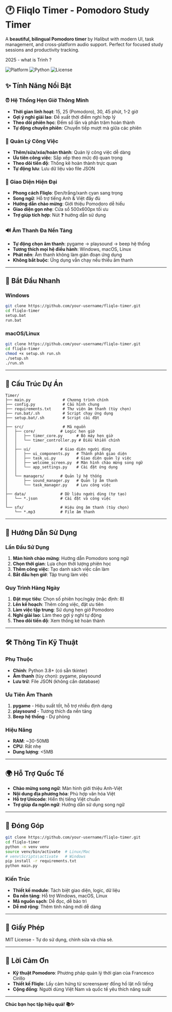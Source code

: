 # 🕐 Fliqlo Timer - Pomodoro Study Timer

A **beautiful, bilingual Pomodoro timer** by Halibut with modern UI, task management, and cross-platform audio support. Perfect for focused study sessions and productivity tracking.

2025 - what is Trình ?

![Platform](https://img.shields.io/badge/platform-Windows%20%7C%20macOS%20%7C%20Linux-blue)
![Python](https://img.shields.io/badge/python-3.8%2B-green)
![License](https://img.shields.io/badge/license-MIT-yellow)

## ✨ Tính Năng Nổi Bật

### ⏰ **Hệ Thống Hẹn Giờ Thông Minh**
- **Thời gian linh hoạt**: 15, 25 (Pomodoro), 30, 45 phút, 1-2 giờ
- **Gợi ý nghỉ giải lao**: Đề xuất thời điểm nghỉ hợp lý
- **Theo dõi phiên học**: Đếm số lần và phần trăm hoàn thành
- **Tự động chuyển phiên**: Chuyển tiếp mượt mà giữa các phiên

### 📝 **Quản Lý Công Việc**
- **Thêm/sửa/xóa/hoàn thành**: Quản lý công việc dễ dàng
- **Ưu tiên công việc**: Sắp xếp theo mức độ quan trọng
- **Theo dõi tiến độ**: Thống kê hoàn thành trực quan
- **Tự động lưu**: Lưu dữ liệu vào file JSON

### 🎨 **Giao Diện Hiện Đại**
- **Phong cách Fliqlo**: Đen/trắng/xanh cyan sang trọng
- **Song ngữ**: Hỗ trợ tiếng Anh & Việt đầy đủ
- **Hướng dẫn chào mừng**: Giới thiệu Pomodoro dễ hiểu
- **Giao diện gọn nhẹ**: Cửa sổ 500x600px tối ưu
- **Trợ giúp tích hợp**: Nút ❓ hướng dẫn sử dụng

### 🔊 **Âm Thanh Đa Nền Tảng**
- **Tự động chọn âm thanh**: pygame → playsound → beep hệ thống
- **Tương thích mọi hệ điều hành**: Windows, macOS, Linux
- **Phát nền**: Âm thanh không làm gián đoạn ứng dụng
- **Không bắt buộc**: Ứng dụng vẫn chạy nếu thiếu âm thanh

---

## 🚀 Bắt Đầu Nhanh

### **Windows**
```bash
git clone https://github.com/your-username/fliqlo-timer.git
cd fliqlo-timer
setup.bat
run.bat
```

### **macOS/Linux**
```bash
git clone https://github.com/your-username/fliqlo-timer.git
cd fliqlo-timer
chmod +x setup.sh run.sh
./setup.sh
./run.sh
```

---

## 📁 Cấu Trúc Dự Án

```
Timer/
├── main.py              # Chương trình chính
├── config.py            # Cấu hình chung  
├── requirements.txt     # Thư viện âm thanh (tùy chọn)
├── run.bat/.sh          # Script chạy ứng dụng
├── setup.bat/.sh        # Script cài đặt
│
├── src/                 # Mã nguồn
│   ├── core/           # Logic hẹn giờ
│   │   ├── timer_core.py      # Bộ máy hẹn giờ
│   │   └── timer_controller.py # Điều khiển chính
│   │
│   ├── ui/             # Giao diện người dùng
│   │   ├── ui_components.py   # Thành phần giao diện
│   │   ├── task_ui.py         # Giao diện quản lý việc
│   │   ├── welcome_screen.py  # Màn hình chào mừng song ngữ
│   │   └── app_settings.py    # Cài đặt ứng dụng
│   │
│   └── managers/       # Quản lý hệ thống
│       ├── sound_manager.py   # Quản lý âm thanh
│       └── task_manager.py    # Lưu công việc
│
├── data/               # Dữ liệu người dùng (tự tạo)
│   └── *.json          # Cài đặt và công việc
│
└── sfx/                # Hiệu ứng âm thanh (tùy chọn)
    └── *.mp3           # File âm thanh
```

---

## 🎯 Hướng Dẫn Sử Dụng

### **Lần Đầu Sử Dụng**
1. **Màn hình chào mừng**: Hướng dẫn Pomodoro song ngữ
2. **Chọn thời gian**: Lựa chọn thời lượng phiên học  
3. **Thêm công việc**: Tạo danh sách việc cần làm
4. **Bắt đầu hẹn giờ**: Tập trung làm việc

### **Quy Trình Hàng Ngày**
1. **Đặt mục tiêu**: Chọn số phiên học/ngày (mặc định: 8)
2. **Lên kế hoạch**: Thêm công việc, đặt ưu tiên
3. **Làm việc tập trung**: Sử dụng hẹn giờ Pomodoro
4. **Nghỉ giải lao**: Làm theo gợi ý nghỉ tự động
5. **Theo dõi tiến độ**: Xem thống kê hoàn thành

---

## 🛠️ Thông Tin Kỹ Thuật

### **Phụ Thuộc**
- **Chính**: Python 3.8+ (có sẵn tkinter)
- **Âm thanh** (tùy chọn): pygame, playsound  
- **Lưu trữ**: File JSON (không cần database)

### **Ưu Tiên Âm Thanh**
1. **pygame** - Hiệu suất tốt, hỗ trợ nhiều định dạng
2. **playsound** - Tương thích đa nền tảng  
3. **Beep hệ thống** - Dự phòng

### **Hiệu Năng**
- **RAM**: ~30-50MB
- **CPU**: Rất nhẹ
- **Dung lượng**: <5MB

---

## 🌍 Hỗ Trợ Quốc Tế

- **Chào mừng song ngữ**: Màn hình giới thiệu Anh-Việt
- **Nội dung địa phương hóa**: Phù hợp văn hóa Việt
- **Hỗ trợ Unicode**: Hiển thị tiếng Việt chuẩn
- **Trợ giúp đa ngôn ngữ**: Hướng dẫn sử dụng song ngữ

---

## 🤝 Đóng Góp

```bash
git clone https://github.com/your-username/fliqlo-timer.git
cd fliqlo-timer
python -m venv venv
source venv/bin/activate  # Linux/Mac
# venv\Scripts\activate   # Windows
pip install -r requirements.txt
python main.py
```

### **Kiến Trúc**
- **Thiết kế module**: Tách biệt giao diện, logic, dữ liệu
- **Đa nền tảng**: Hỗ trợ Windows, macOS, Linux
- **Mã nguồn sạch**: Dễ đọc, dễ bảo trì
- **Dễ mở rộng**: Thêm tính năng mới dễ dàng

---

## 📜 Giấy Phép

MIT License - Tự do sử dụng, chỉnh sửa và chia sẻ.

---

## 🙏 Lời Cảm Ơn

- **Kỹ thuật Pomodoro**: Phương pháp quản lý thời gian của Francesco Cirillo
- **Thiết kế Fliqlo**: Lấy cảm hứng từ screensaver đồng hồ lật nổi tiếng  
- **Cộng đồng**: Người dùng Việt Nam và quốc tế yêu thích năng suất

---

**Chúc bạn học tập hiệu quả! 📚✨**
